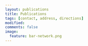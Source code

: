 ```yaml
---
layout: publications
title: Publications
tags: [contact, address, directions]
modified: 
comments: false
image:
  feature: bar-network.png
---
```

